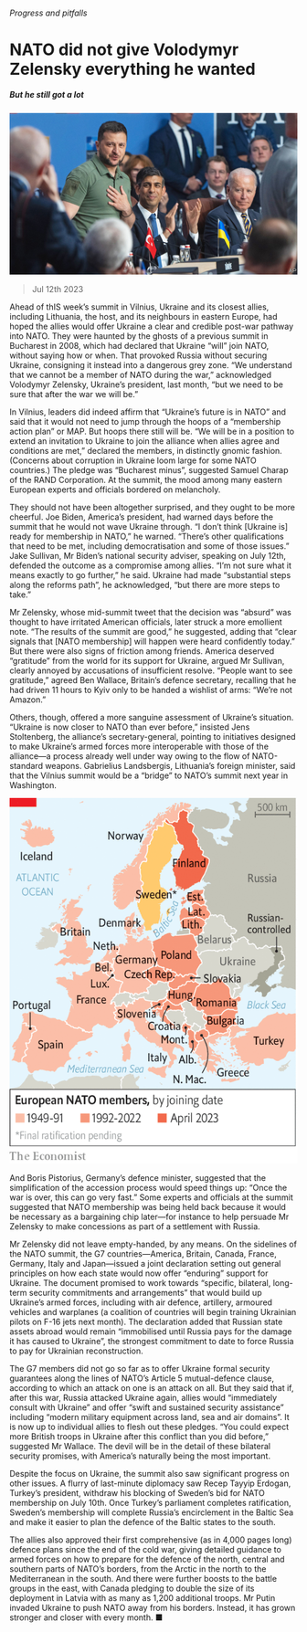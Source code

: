 ###### Progress and pitfalls

# NATO did not give Volodymyr Zelensky everything he wanted 

##### But he still got a lot 

![image](images/20230715_EUP002.jpg) 

> Jul 12th 2023 


Ahead of thIS week’s summit in Vilnius, Ukraine and its closest allies, including Lithuania, the host, and its neighbours in eastern Europe, had hoped the allies would offer Ukraine a clear and credible post-war pathway into NATO. They were haunted by the ghosts of a previous summit in Bucharest in 2008, which had declared that Ukraine “will” join NATO, without saying how or when. That provoked Russia without securing Ukraine, consigning it instead into a dangerous grey zone. “We understand that we cannot be a member of NATO during the war,” acknowledged Volodymyr Zelensky, Ukraine’s president, last month, “but we need to be sure that after the war we will be.”

In Vilnius, leaders did indeed affirm that “Ukraine’s future is in NATO” and said that it would not need to jump through the hoops of a “membership action plan” or MAP. But hoops there still will be. “We will be in a position to extend an invitation to Ukraine to join the alliance when allies agree and conditions are met,” declared the members, in distinctly gnomic fashion. (Concerns about corruption in Ukraine loom large for some NATO countries.) The pledge was “Bucharest minus”, suggested Samuel Charap of the RAND Corporation. At the summit, the mood among many eastern European experts and officials bordered on melancholy. 

They should not have been altogether surprised, and they ought to be more cheerful. Joe Biden, America’s president, had warned days before the summit that he would not wave Ukraine through. “I don’t think [Ukraine is] ready for membership in NATO,” he warned. “There’s other qualifications that need to be met, including democratisation and some of those issues.” Jake Sullivan, Mr Biden’s national security adviser, speaking on July 12th, defended the outcome as a compromise among allies. “I’m not sure what it means exactly to go further,” he said. Ukraine had made “substantial steps along the reforms path”, he acknowledged, “but there are more steps to take.”

Mr Zelensky, whose mid-summit tweet that the decision was “absurd” was thought to have irritated American officials, later struck a more emollient note. “The results of the summit are good,” he suggested, adding that “clear signals that [NATO membership] will happen were heard confidently today.” But there were also signs of friction among friends. America deserved “gratitude” from the world for its support for Ukraine, argued Mr Sullivan, clearly annoyed by accusations of insufficient resolve. “People want to see gratitude,” agreed Ben Wallace, Britain’s defence secretary, recalling that he had driven 11 hours to Kyiv only to be handed a wishlist of arms: “We’re not Amazon.” 

Others, though, offered a more sanguine assessment of Ukraine’s situation. “Ukraine is now closer to NATO than ever before,” insisted Jens Stoltenberg, the alliance’s secretary-general, pointing to initiatives designed to make Ukraine’s armed forces more interoperable with those of the alliance—a process already well under way owing to the flow of NATO-standard weapons. Gabrielius Landsbergis, Lithuania’s foreign minister, said that the Vilnius summit would be a “bridge” to NATO’s summit next year in Washington. 

![image](images/20230715_EUM972.png) 


And Boris Pistorius, Germany’s defence minister, suggested that the simplification of the accession process would speed things up: “Once the war is over, this can go very fast.” Some experts and officials at the summit suggested that NATO membership was being held back because it would be necessary as a bargaining chip later—for instance to help persuade Mr Zelensky to make concessions as part of a settlement with Russia. 

Mr Zelensky did not leave empty-handed, by any means. On the sidelines of the NATO summit, the G7 countries—America, Britain, Canada, France, Germany, Italy and Japan—issued a joint declaration setting out general principles on how each state would now offer “enduring” support for Ukraine. The document promised to work towards “specific, bilateral, long-term security commitments and arrangements” that would build up Ukraine’s armed forces, including with air defence, artillery, armoured vehicles and warplanes (a coalition of countries will begin training Ukrainian pilots on F-16 jets next month). The declaration added that Russian state assets abroad would remain “immobilised until Russia pays for the damage it has caused to Ukraine”, the strongest commitment to date to force Russia to pay for Ukrainian reconstruction.

The G7 members did not go so far as to offer Ukraine formal security guarantees along the lines of NATO’s Article 5 mutual-defence clause, according to which an attack on one is an attack on all. But they said that if, after this war, Russia attacked Ukraine again, allies would “immediately consult with Ukraine” and offer “swift and sustained security assistance” including “modern military equipment across land, sea and air domains”. It is now up to individual allies to flesh out these pledges. “You could expect more British troops in Ukraine after this conflict than you did before,” suggested Mr Wallace. The devil will be in the detail of these bilateral security promises, with America’s naturally being the most important. 

Despite the focus on Ukraine, the summit also saw significant progress on other issues. A flurry of last-minute diplomacy saw Recep Tayyip Erdogan, Turkey’s president, withdraw his blocking of Sweden’s bid for NATO membership on July 10th. Once Turkey’s parliament completes ratification, Sweden’s membership will complete Russia’s encirclement in the Baltic Sea and make it easier to plan the defence of the Baltic states to the south.

The allies also approved their first comprehensive (as in 4,000 pages long) defence plans since the end of the cold war, giving detailed guidance to armed forces on how to prepare for the defence of the north, central and southern parts of NATO’s borders, from the Arctic in the north to the Mediterranean in the south. And there were further boosts to the battle groups in the east, with Canada pledging to double the size of its deployment in Latvia with as many as 1,200 additional troops. Mr Putin invaded Ukraine to push NATO away from his borders. Instead, it has grown stronger and closer with every month. ■

